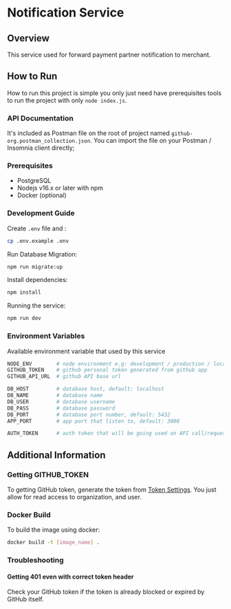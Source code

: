 # Notification Service

## Overview

This service used for forward payment partner notification to merchant.

## How to Run

How to run this project is simple you only just need have prerequisites tools to run the project with only `node index.js`.

### API Documentation

It's included as Postman file on the root of project named `github-org.postman_collection.json`. You can import the file on your Postman / Insomnia client directly;

### Prerequisites

- PostgreSQL
- Nodejs v16.x or later with npm
- Docker (optional)

### Development Guide

Create `.env` file and :

```bash
cp .env.example .env
```

Run Database Migration:

```bash
npm run migrate:up
```

Install dependencies:

```bash
npm install
```

Running the service:

```bash
npm run dev
```

### Environment Variables

Available environment variable that used by this service

```bash
NODE_ENV        # node environment e.g: development / production / local
GITHUB_TOKEN    # github personal token generated from github app
GITHUB_API_URL  # github API base url

DB_HOST         # database host, default: localhost
DB_NAME         # database name
DB_USER         # database username
DB_PASS         # database password
DB_PORT         # database port number, default: 5432
APP_PORT        # app port that listen to, default: 3000

AUTH_TOKEN      # auth token that will be going used on API call/request
```

## Additional Information

### Getting GITHUB_TOKEN

To getting GitHub token, generate the token from [Token Settings](https://github.com/settings/tokens). You just allow for read access to organization, and user.

### Docker Build

To build the image using docker:

```bash
docker build -t [image_name] .
```

### Troubleshooting

#### Getting 401 even with correct token header

Check your GitHub token if the token is already blocked or expired by GitHub itself.

